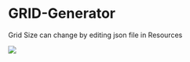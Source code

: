 # GRID-Generator
Grid Size can change by editing json file in Resources

<img src = "images/wideo.mp4" >
